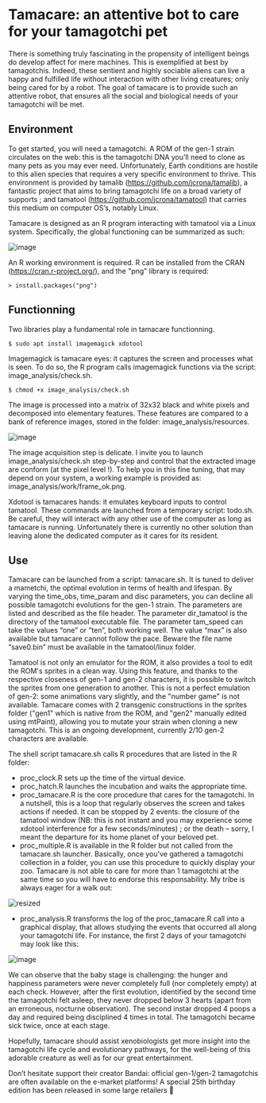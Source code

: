 # Tamacare: an attentive bot to care for your tamagotchi pet

There is something truly fascinating in the propensity of intelligent beings do develop affect for mere machines. This is exemplified at best by tamagotchis. Indeed, these sentient and highly sociable aliens can live a happy and fulfilled life without interaction with other living creatures; only being cared for by a robot. The goal of tamacare is to provide such an attentive robot, that ensures all the social and biological needs of your tamagotchi will be met.

## Environment

To get started, you will need a tamagotchi. A ROM of the gen-1 strain circulates on the web: this is the tamagotchi DNA you’ll need to clone as many pets as you may ever need. Unfortunately, Earth conditions are hostile to this alien species that requires a very specific environment to thrive. This environment is provided by tamalib (https://github.com/jcrona/tamalib), a fantastic project that aims to bring tamagotchi life on a broad variety of supports ; and tamatool (https://github.com/jcrona/tamatool) that carries this medium on computer OS’s, notably Linux.

Tamacare is designed as an R program interacting with tamatool via a Linux system. Specifically, the global functioning can be summarized as such:

![image](https://user-images.githubusercontent.com/13364928/168033595-c4a36432-498d-4c80-9e40-6f5f94aeb114.png)

An R working environment is required. R can be installed from the CRAN (https://cran.r-project.org/), and the "png" library is required:

```
> install.packages("png")
```

## Functionning

Two libraries play a fundamental role in tamacare functionning.

```
$ sudo apt install imagemagick xdotool
```

Imagemagick is tamacare eyes: it captures the screen and processes what is seen. To do so, the R program calls imagemagick functions via the script: image_analysis/check.sh.

```
$ chmod +x image_analysis/check.sh
```

The image is processed into a matrix of 32x32 black and white pixels and decomposed into elementary features. These features are compared to a bank of reference images, stored in the folder: image_analysis/resources.

![image](https://user-images.githubusercontent.com/13364928/167930291-cdbb5aed-6c5c-4c9b-be29-930eca31f6be.png)

The image acquisition step is delicate. I invite you to launch image_analysis/check.sh step-by-step and control that the extracted image are conform (at the pixel level !). To help you in this fine tuning, that may depend on your system, a working example is provided as: image_analysis/work/frame_ok.png.

Xdotool is tamacares hands: it emulates keyboard inputs to control tamatool. These commands are launched from a temporary script: todo.sh. Be careful, they will interact with any other use of the computer as long as tamacare is running. Unfortunately there is currently no other solution than leaving alone the dedicated computer as it cares for its resident.

## Use

Tamacare can be launched from a script: tamacare.sh. It is tuned to deliver a mametchi, the optimal evolution in terms of health and lifespan. By varying the time_obs, time_param and disc parameters, you can decline all possible tamagotchi evolutions for the gen-1 strain. The parameters are listed and described as the file header. The parameter dir_tamatool is the directory of the tamatool executable file. The parameter tam_speed can take the values “one” or “ten”, both working well. The value “max” is also available but tamacare cannot follow the pace. Beware the file name “save0.bin” must be available in the tamatool/linux folder.

Tamatool is not only an emulator for the ROM, it also provides a tool to edit the ROM's sprites in a clean way. Using this feature, and thanks to the respective closeness of gen-1 and gen-2 characters, it is possible to switch the sprites from one generation to another. This is not a perfect emulation of gen-2: some animations vary slightly, and the "number game" is not available. Tamacare comes with 2 transgenic constructions in the sprites folder ("gen1" which is native from the ROM, and "gen2" manually edited using mtPaint), allowing you to mutate your strain when cloning a new tamagotchi. This is an ongoing development, currently 2/10 gen-2 characters are available.

The shell script tamacare.sh calls R procedures that are listed in the R folder:
-	proc_clock.R sets up the time of the virtual device.
-	proc_hatch.R launches the incubation and waits the appropriate time.
-	proc_tamacare.R is the core procedure that cares for the tamagotchi. In a nutshell, this is a loop that regularly observes the screen and takes actions if needed. It can be stopped by 2 events: the closure of the tamatool window (NB: this is not instant and you may experience some xdotool interference for a few seconds/minutes) ; or the death – sorry, I meant the departure for its home planet of your beloved pet.
-	proc_multiple.R is available in the R folder but not called from the tamacare.sh launcher. Basically, once you've gathered a tamagotchi collection in a folder, you can use this procedure to quickly display your zoo. Tamacare is not able to care for more than 1 tamagotchi at the same time so you will have to endorse this responsability. My tribe is always eager for a walk out:  

![resized](https://user-images.githubusercontent.com/13364928/169094610-59f52cea-baea-4776-b6da-6d10641ec682.png)

-	proc_analysis.R transforms the log of the proc_tamacare.R call into a graphical display, that allows studying the events that occurred all along your tamagotchi life. For instance, the first 2 days of your tamagotchi may look like this:

![image](https://user-images.githubusercontent.com/13364928/167933691-f248e14d-dbbb-4736-bbac-49fbe51404a8.png)

We can observe that the baby stage is challenging: the hunger and happiness parameters were never completely full (nor completely empty) at each check. However, after the first evolution, identified by the second time the tamagotchi felt asleep, they never dropped below 3 hearts (apart from an erroneous, nocturne observation). The second instar dropped 4 poops a day and required being disciplined 4 times in total. The tamagotchi became sick twice, once at each stage.

Hopefully, tamacare should assist xenobiologists get more insight into the tamagotchi life cycle and evolutionary pathways, for the well-being of this adorable creature as well as for our great entertainment.

Don’t hesitate support their creator Bandai: official gen-1/gen-2 tamagotchis are often available on the e-market platforms! A special 25th birthday edition has been released in some large retailers 🎂
